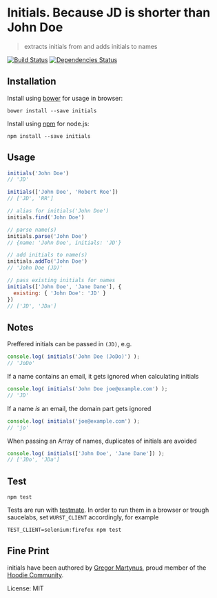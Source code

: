 Initials. Because JD is shorter than John Doe
=============================================

> extracts initials from and adds initials to names

[![Build Status](https://api.travis-ci.org/gr2m/initials.svg?branch=gh-pages)](https://travis-ci.org/gr2m/initials/)
[![Dependencies Status](https://david-dm.org/gr2m/initials.svg)](https://david-dm.org/gr2m/initials)

Installation
------------

Install using [bower](http://bower.io/) for usage in browser:

```
bower install --save initials
```

Install using [npm](https://npmjs.org/) for node.js:

```
npm install --save initials
```


Usage
-----

```js
initials('John Doe')
// 'JD'

initials(['John Doe', 'Robert Roe'])
// ['JD', 'RR']

// alias for initials('John Doe')
initials.find('John Doe')

// parse name(s)
initials.parse('John Doe')
// {name: 'John Doe', initials: 'JD'}

// add initials to name(s)
initials.addTo('John Doe')
// 'John Doe (JD)'

// pass existing initials for names
initials(['John Doe', 'Jane Dane'], {
  existing: { 'John Doe': 'JD' }
})
// ['JD', 'JDa']
```

Notes
-----

Preffered initials can be passed in `(JD)`, e.g.

```js
console.log( initials('John Doe (JoDo)') );
// 'JoDo'
```

If a name contains an email, it gets ignored when calculating initials

```js
console.log( initials('John Doe joe@example.com') );
// 'JD'
```

If a name _is_ an email, the domain part gets ignored

```js
console.log( initials('joe@example.com') );
// 'jo'
```

When passing an Array of names, duplicates of initials are avoided

```js
console.log( initials(['John Doe', 'Jane Dane']) );
// ['JDo', 'JDa']
```

Test
----

```
npm test
```

Tests are run with [testmate](https://github.com/gr2m/testmate).
In order to run them in a browser or trough saucelabs,
set `WURST_CLIENT` accordingly, for example

```
TEST_CLIENT=selenium:firefox npm test
```


Fine Print
----------

initials have been authored by [Gregor Martynus](https://github.com/gr2m),
proud member of the [Hoodie Community](http://hood.ie/).

License: MIT
